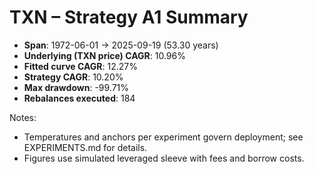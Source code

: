 # TXN – Strategy A1 Summary

- **Span**: 1972-06-01 → 2025-09-19 (53.30 years)
- **Underlying (TXN price) CAGR**: 10.96%
- **Fitted curve CAGR**: 12.27%
- **Strategy CAGR**: 10.20%
- **Max drawdown**: -99.71%
- **Rebalances executed**: 184

Notes:

- Temperatures and anchors per experiment govern deployment; see EXPERIMENTS.md for details.
- Figures use simulated leveraged sleeve with fees and borrow costs.
